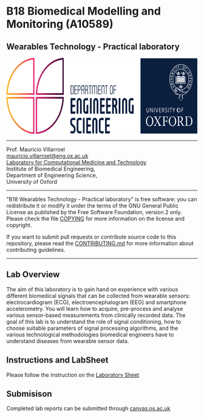 # B18 Biomedical Modelling and Monitoring (A10589)

## Wearables Technology -  Practical laboratory

<p align="center">
    <img src="./figures/oxford_eng_logo.png" alt="Oxford logo" width="660" height="200" />
</p>

---


Prof. Mauricio Villarroel<br />
[mauricio.villarroel@eng.ox.ac.uk](mauricio.villarroel@eng.ox.ac.uk)\
[Laboratory for Computational Medicine and Technology](https://eng.ox.ac.uk/lcmt) <br/>
Institute of Biomedical Engineering, <br />
Department of Engineering Science,<br />
University of Oxford<br />


---

"B18 Wearables Technology -  Practical laboratory" is free software: you can redistribute it or modify it under 
the terms of the GNU General Public License as published by the Free Software 
Foundation, version 2 only. Please check the file [COPYING](COPYING) for more 
information on the license and copyright.

If you want to submit pull requests or contribute source code to this 
repository, please read the [CONTRIBUTING.md](CONTRIBUTING.md) for
more information about contributing guidelines.

---

## Lab Overview

The aim of this laboratory is to gain hand on experience with various different biomedical signals that can be collected from wearable sensors: electrocardiogram (ECG), electroencephalogram (EEG) and smartphone accelerometry. You will learn how to acquire, pre-process and analyse various sensor-based measurements from clinically recorded data. The goal of this lab is to understand the role of signal conditioning, how to choose suitable parameters of signal processing algorithms, and the various technological methodologies biomedical engineers have to understand diseases from wearable sensor data.

## Instructions and LabSheet

Please follow the instruction on the [Laboratory Sheet](B18_Labsheet_HT2024.pdf)

## Submisison 

Completed lab reports can be submitted through [canvas.ox.ac.uk](https://login.canvas.ox.ac.uk/)

